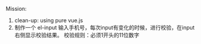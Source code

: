 Mission:
1. clean-up: using pure vue.js
2. 制作一个 el-input 输入手机号，每次input有变化的时候，进行校验，在input右侧显示校验结果。
校验规则：必须1开头的11位数字